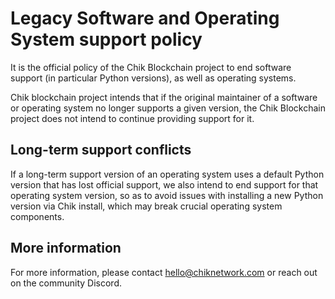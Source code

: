 # Legacy Software and Operating System support policy
It is the official policy of the Chik Blockchain project to end software support (in particular Python versions), as well as operating systems.

Chik blockchain project intends that if the original maintainer of a software or operating system no longer supports a given version, the Chik Blockchain project does not intend to continue providing support for it.

## Long-term support conflicts
If a long-term support version of an operating system uses a default Python version that has lost official support, we also intend to end support for that operating system version, so as to avoid issues with installing a new Python version via Chik install, which may break crucial operating system components.

## More information
For more information, please contact hello@chiknetwork.com or reach out on the community Discord.
